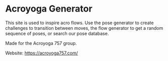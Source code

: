 # Acroyoga Generator

This site is used to inspire acro flows. Use the pose generator to create challenges to transition between moves, the flow generator to get a random sequence of poses, or search our pose database.

Made for the Acroyoga 757 group.

Website: https://acroyoga757.com/
